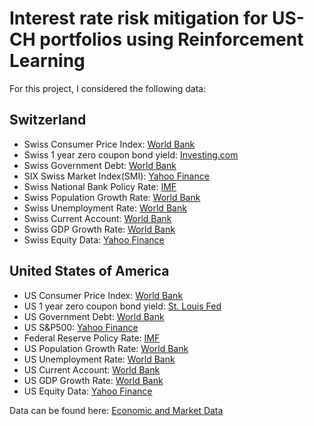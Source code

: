 # Interest rate risk mitigation for US-CH portfolios using Reinforcement Learning

For this project, I considered the following data:

## Switzerland
- Swiss Consumer Price Index: [World Bank](https://data.worldbank.org/country/CH)
- Swiss 1 year zero coupon bond yield: [Investing.com](https://www.investing.com/rates-bonds/switzerland-1-year-bond-yield-historical-data)
- Swiss Government Debt: [World Bank](https://data.worldbank.org/country/CH)
- SIX Swiss Market Index(SMI): [Yahoo Finance](https://finance.yahoo.com/quote/^SSMI?.tsrc=fin-srch)
- Swiss National Bank Policy Rate: [IMF](https://data.imf.org/?sk=85b51b5a-b74f-473a-be16-49f1786949b3)
- Swiss Population Growth Rate: [World Bank](https://data.worldbank.org/country/CH)
- Swiss Unemployment Rate: [World Bank](https://data.worldbank.org/country/CH)
- Swiss Current Account: [World Bank](https://data.worldbank.org/country/CH)
- Swiss GDP Growth Rate: [World Bank](https://data.worldbank.org/country/CH)
- Swiss Equity Data: [Yahoo Finance](https://finance.yahoo.com/quote/^SSMI?.tsrc=fin-srch)

## United States of America
- US Consumer Price Index: [World Bank](https://data.worldbank.org/country/united-states)
- US 1 year zero coupon bond yield: [St. Louis Fed](https://fred.stlouisfed.org/series/DGS1)
- US Government Debt: [World Bank](https://data.worldbank.org/country/united-states)
- US S&P500: [Yahoo Finance](https://finance.yahoo.com/quote/^GSPC?.tsrc=fin-srch)
- Federal Reserve Policy Rate: [IMF](https://data.imf.org/?sk=85b51b5a-b74f-473a-be16-49f1786949b3)
- US Population Growth Rate: [World Bank](https://data.worldbank.org/country/united-states)
- US Unemployment Rate: [World Bank](https://data.worldbank.org/country/united-states)
- US Current Account: [World Bank](https://data.worldbank.org/country/united-states)
- US GDP Growth Rate: [World Bank](https://data.worldbank.org/country/united-states)
- US Equity Data: [Yahoo Finance](https://finance.yahoo.com/quote/^GSPC?.tsrc=fin-srch)
  
Data can be found here: [Economic and Market Data](https://drive.google.com/drive/folders/1sRwYKvjFeaH9RInOyAeuD9EV0xxNL6rs?usp=share_link)
